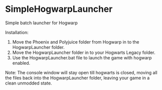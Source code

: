 # SimpleHogwarpLauncher
Simple batch launcher for Hogwarp

Installation:
1. Move the Phoenix and Polyjuice folder from Hogwarp in to the HogwarpLauncher folder.
2. Move the HogwarpLauncher folder in to your Hogwarts Legacy folder.
3. Use the HogwarpLauncher.bat file to launch the game with hogwarp enabled.

Note: The console window will stay open till hogwarts is closed, moving all the files back into the HogwarpLauncher folder, leaving your game in a clean unmodded state.
